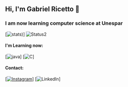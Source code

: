 
## Hi, I'm Gabriel Ricetto 👋
### I am now learning computer science at Unespar

[![stats](https://github-readme-stats.vercel.app/api?username=Ricettoo&show_icons=true&theme=midnight-purple))] ![Status2](https://github-readme-stats.vercel.app/api/top-langs/?username=Ricetoo&layout=compact)

#### I'm Learning now:

[![java](https://img.shields.io/badge/Java-000000?style=for-the-badge&logo=openjdk&logoColor=purple)] [![C](https://img.shields.io/badge/C-000000?style=for-the-badge&logo=c&logoColor=purple)]

#### Contact: 
[[![Instagram](https://img.shields.io/badge/Instagram-ff4d6c?style=for-the-badge&logo=instagram&logoColor=white)](https://www.instagram.com/ricettoo/)] [![LinkedIn](https://img.shields.io/badge/LinkedIn-0077B5?style=for-the-badge&logo=linkedin&logoColor=white)]

